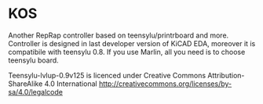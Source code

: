 KOS
===

Another RepRap controller based on teensylu/printrboard and more. Controller is designed in last developer version of KiCAD EDA, moreover it is compatibile with teensylu 0.8. If you use Marlin, all you need is to choose teensylu board.

Teensylu-lvlup-0.9v125 is licenced under Creative Commons Attribution-ShareAlike 4.0 International 
http://creativecommons.org/licenses/by-sa/4.0/legalcode
